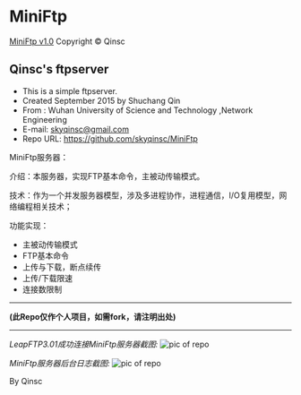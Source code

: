 # MiniFtp

[MiniFtp v1.0](https://github.com/skyqinsc/MiniFtp/) Copyright © Qinsc


## Qinsc's ftpserver

* This is a simple ftpserver. 
* Created September 2015 by Shuchang Qin 
* From : Wuhan University of Science and Technology ,Network Engineering
* E-mail: skyqinsc@gmail.com
* Repo URL: https://github.com/skyqinsc/MiniFtp

MiniFtp服务器：

介绍：本服务器，实现FTP基本命令，主被动传输模式。

技术：作为一个并发服务器模型，涉及多进程协作，进程通信，I/O复用模型，网络编程相关技术；


功能实现：
* 主被动传输模式
* FTP基本命令
* 上传与下载，断点续传
* 上传/下载限速
* 连接数限制

* * *

**(此Repo仅作个人项目，如需fork，请注明出处)**

* * *

*LeapFTP3.01成功连接MiniFtp服务器截图:*
![pic of repo](./AppData/MiniFtp.png)


*MiniFtp服务器后台日志截图:*
![pic of repo](./AppData/MiniFtp_log.png)

By Qinsc
